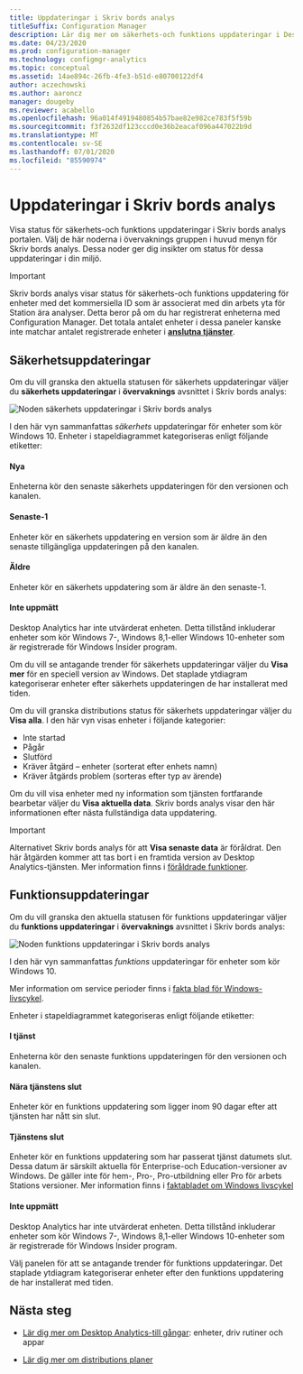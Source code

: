 ```yaml
---
title: Uppdateringar i Skriv bords analys
titleSuffix: Configuration Manager
description: Lär dig mer om säkerhets-och funktions uppdateringar i Desktop Analytics.
ms.date: 04/23/2020
ms.prod: configuration-manager
ms.technology: configmgr-analytics
ms.topic: conceptual
ms.assetid: 14ae894c-26fb-4fe3-b51d-e80700122df4
author: aczechowski
ms.author: aaroncz
manager: dougeby
ms.reviewer: acabello
ms.openlocfilehash: 96a014f4919480854b57bae82e982ce783f5f59b
ms.sourcegitcommit: f3f2632df123cccd0e36b2eacaf096a447022b9d
ms.translationtype: MT
ms.contentlocale: sv-SE
ms.lasthandoff: 07/01/2020
ms.locfileid: "85590974"
---
```

# <a name="updates-in-desktop-analytics"></a>Uppdateringar i Skriv bords analys

Visa status för säkerhets-och funktions uppdateringar i Skriv bords analys portalen. Välj de här noderna i övervaknings gruppen i huvud menyn för Skriv bords analys. Dessa noder ger dig insikter om status för dessa uppdateringar i din miljö.

<!--7362999-->

> [!IMPORTANT]
> Skriv bords analys visar status för säkerhets-och funktions uppdatering för enheter med det kommersiella ID som är associerat med din arbets yta för Station ära analyser. Detta beror på om du har registrerat enheterna med Configuration Manager. Det totala antalet enheter i dessa paneler kanske inte matchar antalet registrerade enheter i [**anslutna tjänster**](monitor-connection-health.md#commercial-id-configuration).

## <a name="security-updates"></a>Säkerhetsuppdateringar

Om du vill granska den aktuella statusen för säkerhets uppdateringar väljer du **säkerhets uppdateringar** i **övervaknings** avsnittet i Skriv bords analys:

![Noden säkerhets uppdateringar i Skriv bords analys](media/security-updates.png)

I den här vyn sammanfattas *säkerhets* uppdateringar för enheter som kör Windows 10. Enheter i stapeldiagrammet kategoriseras enligt följande etiketter:

#### <a name="latest"></a>Nya

Enheterna kör den senaste säkerhets uppdateringen för den versionen och kanalen.

#### <a name="latest-1"></a>Senaste-1

Enheter kör en säkerhets uppdatering en version som är äldre än den senaste tillgängliga uppdateringen på den kanalen.

#### <a name="older"></a>Äldre

Enheter kör en säkerhets uppdatering som är äldre än den senaste-1.

#### <a name="not-measured"></a>Inte uppmätt

Desktop Analytics har inte utvärderat enheten. Detta tillstånd inkluderar enheter som kör Windows 7-, Windows 8,1-eller Windows 10-enheter som är registrerade för Windows Insider program.  

Om du vill se antagande trender för säkerhets uppdateringar väljer du **Visa mer** för en speciell version av Windows. Det staplade ytdiagram kategoriserar enheter efter säkerhets uppdateringen de har installerat med tiden.

Om du vill granska distributions status för säkerhets uppdateringar väljer du **Visa alla**. I den här vyn visas enheter i följande kategorier:

- Inte startad
- Pågår
- Slutförd
- Kräver åtgärd – enheter (sorterat efter enhets namn)
- Kräver åtgärds problem (sorteras efter typ av ärende)

Om du vill visa enheter med ny information som tjänsten fortfarande bearbetar väljer du **Visa aktuella data**. Skriv bords analys visar den här informationen efter nästa fullständiga data uppdatering.

  > [!IMPORTANT]
  > Alternativet Skriv bords analys för att **Visa senaste data** är föråldrat. Den här åtgärden kommer att tas bort i en framtida version av Desktop Analytics-tjänsten. Mer information finns i [föråldrade funktioner](../core/plan-design/changes/deprecated/removed-and-deprecated-cmfeatures.md).<!--7080949-->  

## <a name="feature-updates"></a>Funktionsuppdateringar

Om du vill granska den aktuella statusen för funktions uppdateringar väljer du **funktions uppdateringar** i **övervaknings** avsnittet i Skriv bords analys:

![Noden funktions uppdateringar i Skriv bords analys](media/feature-updates.png)

I den här vyn sammanfattas *funktions* uppdateringar för enheter som kör Windows 10.

Mer information om service perioder finns i [fakta blad för Windows-livscykel](https://support.microsoft.com/help/13853/windows-lifecycle-fact-sheet).  

Enheter i stapeldiagrammet kategoriseras enligt följande etiketter:

#### <a name="in-service"></a>I tjänst

Enheterna kör den senaste funktions uppdateringen för den versionen och kanalen.  

#### <a name="near-end-of-service"></a>Nära tjänstens slut

Enheter kör en funktions uppdatering som ligger inom 90 dagar efter att tjänsten har nått sin slut.

#### <a name="end-of-service"></a>Tjänstens slut

Enheter kör en funktions uppdatering som har passerat tjänst datumets slut. Dessa datum är särskilt aktuella för Enterprise-och Education-versioner av Windows. De gäller inte för hem-, Pro-, Pro-utbildning eller Pro för arbets Stations versioner. Mer information finns i [faktabladet om Windows livscykel](https://support.microsoft.com/help/13853/windows-lifecycle-fact-sheet)

#### <a name="not-measured"></a>Inte uppmätt

Desktop Analytics har inte utvärderat enheten. Detta tillstånd inkluderar enheter som kör Windows 7-, Windows 8,1-eller Windows 10-enheter som är registrerade för Windows Insider program.

Välj panelen för att se antagande trender för funktions uppdateringar. Det staplade ytdiagram kategoriserar enheter efter den funktions uppdatering de har installerat med tiden.

## <a name="next-steps"></a>Nästa steg

- [Lär dig mer om Desktop Analytics-till gångar](about-assets.md): enheter, driv rutiner och appar  

- [Lär dig mer om distributions planer](about-deployment-plans.md)  
